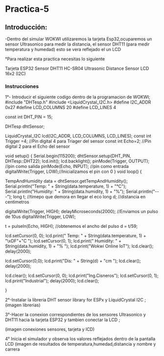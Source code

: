 # Practica-5
## Introducción:
-Dentro del simular WOKWI utilizaremos la tarjeta Esp32,ocuparemos un sensor Ultrasonico para medir la distancia, el sensor DHT11 (para medir temperatura y humedad) esto se vera reflejado el un LCD

°Para realizar esta practica necesitas lo siguiente

Tarjeta ESP32
Sensor DHT11
HC-SR04 Ultrasonic Distance Sensor
LCD 16x2 (I2C)

### Instrucciones
1°- Introducir el siguiente codigo dentro de la programacion de WOKWI;
#include "DHTesp.h"
#include <LiquidCrystal_I2C.h>
#define I2C_ADDR    0x27
#define LCD_COLUMNS 20
#define LCD_LINES   4

const int DHT_PIN = 15;

DHTesp dhtSensor;

LiquidCrystal_I2C lcd(I2C_ADDR, LCD_COLUMNS, LCD_LINES);
const int Trigger =4; //Pin digital 4 para Triager del sensor
const int Echo=2;   //Pin digital 2 para el Echo del sensor

void setup()
 {
   Serial.begin(115200);
  dhtSensor.setup(DHT_PIN, DHTesp::DHT22);
  lcd.init();
  lcd.backlight();
  pinMode(Trigger, OUTPUT); //pin como salida
  pinMode(Echo, INPUT);  //pin como entrada
  digitalWrite(Trigger, LOW);//Inicializamos el pin con 0
}
void loop()
{

  TempAndHumidity  data = dhtSensor.getTempAndHumidity();
  Serial.println("Temp: " + String(data.temperature, 1) + "°C");
  Serial.println("Humidity: " + String(data.humidity, 1) + "%");
  Serial.println("---"); 
  long t; //timepo que demora en llegar el eco
  long d; //distancia en centimetros

  digitalWrite(Trigger, HIGH);
  delayMicroseconds(2000);          //Enviamos un pulso de 10us
  digitalWrite(Trigger, LOW);
  
  t = pulseIn(Echo, HIGH); //obtenemos el ancho del pulso
  d = t/59;

  lcd.setCursor(0, 0);
  lcd.print("  Temp: " + String(data.temperature, 1) + "\xDF"+"C  ");
  lcd.setCursor(0, 1);
  lcd.print(" Humidity: " + String(data.humidity, 1) + "% ");
  lcd.print("Wokwi Online IoT");
  lcd.clear();
  delay(2000);


  lcd.setCursor(0,0);
  lcd.print("Dis: " + String(d) + "cm  ");
  lcd.clear();
  delay(2000);

  lcd.clear();
  lcd.setCursor(0, 0);
  lcd.print("Ing.Cisneros");
  lcd.setCursor(0, 1);
  lcd.print("Industrial");
  delay(2000);
  lcd.clear();

}

2°-Instalar la libreria DHT sensor library for ESPx y LiquidCrystal I2C ;
(imagen librerias)

3°-Hacer la conexion correspondientes de los sensores Ultrasonico y DHT11 hacia la tarjeta ESP32 y  tambien conectar la LCD ;

(imagen conexiones sensores, tarjeta y lCD)

4° Inicia el simulador y observa los valores reflejados dentro de la pantalla LCD 
(imagen de resultados de temperatura,humedad,distancia y nombre y carrera



